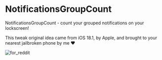 # NotificationsGroupCount
NotificationsGroupCount - count your grouped notifications on your lockscreen!

This tweak original idea came from iOS 18.1, by Apple, and brought to your nearest jailbroken phone by me ❤️

![for_reddit](https://github.com/user-attachments/assets/020041d8-439e-4b5c-a9f9-f7f3dd292084)
